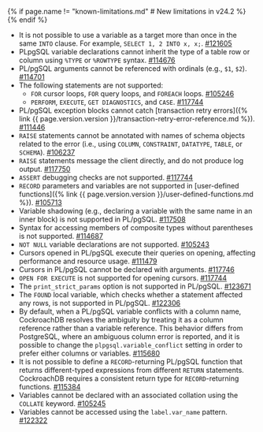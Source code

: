 {% if page.name != "known-limitations.md" # New limitations in v24.2 %}
{% endif %}
- It is not possible to use a variable as a target more than once in the same `INTO` clause. For example, `SELECT 1, 2 INTO x, x;`. [#121605](https://github.com/cockroachdb/cockroach/issues/121605)
- PLpgSQL variable declarations cannot inherit the type of a table row or column using `%TYPE` or `%ROWTYPE` syntax. [#114676](https://github.com/cockroachdb/cockroach/issues/114676)
- PL/pgSQL arguments cannot be referenced with ordinals (e.g., `$1`, `$2`). [#114701](https://github.com/cockroachdb/cockroach/issues/114701)
- The following statements are not supported:
	- `FOR` cursor loops, `FOR` query loops, and `FOREACH` loops. [#105246](https://github.com/cockroachdb/cockroach/issues/105246)
	- `PERFORM`, `EXECUTE`, `GET DIAGNOSTICS`, and `CASE`. [#117744](https://github.com/cockroachdb/cockroach/issues/117744)
- PL/pgSQL exception blocks cannot catch [transaction retry errors]({% link {{ page.version.version }}/transaction-retry-error-reference.md %}). [#111446](https://github.com/cockroachdb/cockroach/issues/111446)
- `RAISE` statements cannot be annotated with names of schema objects related to the error (i.e., using `COLUMN`, `CONSTRAINT`, `DATATYPE`, `TABLE`, or `SCHEMA`). [#106237](https://github.com/cockroachdb/cockroach/issues/106237)
- `RAISE` statements message the client directly, and do not produce log output. [#117750](https://github.com/cockroachdb/cockroach/issues/117750)
- `ASSERT` debugging checks are not supported. [#117744](https://github.com/cockroachdb/cockroach/issues/117744)
- `RECORD` parameters and variables are not supported in [user-defined functions]({% link {{ page.version.version }}/user-defined-functions.md %}). [#105713](https://github.com/cockroachdb/cockroach/issues/105713)
- Variable shadowing (e.g., declaring a variable with the same name in an inner block) is not supported in PL/pgSQL. [#117508](https://github.com/cockroachdb/cockroach/issues/117508)
- Syntax for accessing members of composite types without parentheses is not supported. [#114687](https://github.com/cockroachdb/cockroach/issues/114687)
- `NOT NULL` variable declarations are not supported. [#105243](https://github.com/cockroachdb/cockroach/issues/105243)
- Cursors opened in PL/pgSQL execute their queries on opening, affecting performance and resource usage. [#111479](https://github.com/cockroachdb/cockroach/issues/111479)
- Cursors in PL/pgSQL cannot be declared with arguments. [#117746](https://github.com/cockroachdb/cockroach/issues/117746)
- `OPEN FOR EXECUTE` is not supported for opening cursors. [#117744](https://github.com/cockroachdb/cockroach/issues/117744)
- The `print_strict_params` option is not supported in PL/pgSQL. [#123671](https://github.com/cockroachdb/cockroach/issues/123671)
- The `FOUND` local variable, which checks whether a statement affected any rows, is not supported in PL/pgSQL. [#122306](https://github.com/cockroachdb/cockroach/issues/122306)
- By default, when a PL/pgSQL variable conflicts with a column name, CockroachDB resolves the ambiguity by treating it as a column reference rather than a variable reference. This behavior differs from PostgreSQL, where an ambiguous column error is reported, and it is possible to change the `plpgsql.variable_conflict` setting in order to prefer either columns or variables. [#115680](https://github.com/cockroachdb/cockroach/issues/115680)
- It is not possible to define a `RECORD`-returning PL/pgSQL function that returns different-typed expressions from different `RETURN` statements. CockroachDB requires a consistent return type for `RECORD`-returning functions. [#115384](https://github.com/cockroachdb/cockroach/issues/115384)
- Variables cannot be declared with an associated collation using the `COLLATE` keyword. [#105245](https://github.com/cockroachdb/cockroach/issues/105245)
- Variables cannot be accessed using the `label.var_name` pattern. [#122322](https://github.com/cockroachdb/cockroach/issues/122322)